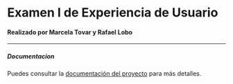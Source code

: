 # Examen I de Experiencia de Usuario
#### Realizado por Marcela Tovar y Rafael Lobo
------------

##### Documentacion
Puedes consultar la [documentación del proyecto](https://github.com/MarcelaTovar/ExamenUx1/blob/8a1b29702b634ec97ab5f9f6804bf65ef08bcf0e/DCU.pdf) para más detalles.
